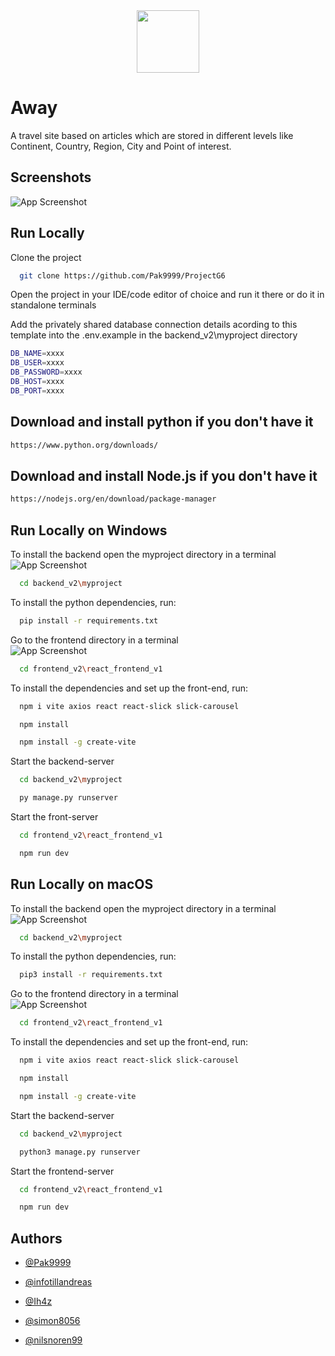 
<div align="center">
  <img src="https://i.imgur.com/AasxKrO.png" width="100" height="100">
</div>

# Away 

A travel site based on articles which are stored in different levels like Continent, Country, Region, City and Point of interest.

## Screenshots

![App Screenshot](frontend_v2/react_frontend_v1/src/assets/images/firefox_TkKSez9KHu-ezgif.com-optimize(1).gif)


## Run Locally

Clone the project

```bash
  git clone https://github.com/Pak9999/ProjectG6
```

Open the project in your IDE/code editor of choice and run it there or do it in standalone terminals

Add the privately shared database connection details acording to this template into the .env.example in the backend_v2\myproject directory

```bash
DB_NAME=xxxx
DB_USER=xxxx
DB_PASSWORD=xxxx
DB_HOST=xxxx
DB_PORT=xxxx
```
## Download and install python if you don't have it
```bash
https://www.python.org/downloads/
```

## Download and install Node.js if you don't have it
```bash
https://nodejs.org/en/download/package-manager
```
## Run Locally on Windows
To install the backend open the myproject directory in a terminal<br>
![App Screenshot](frontend_v2/react_frontend_v1/src/assets/images/backend.gif)

```bash
  cd backend_v2\myproject
```

To install the python dependencies, run:

```bash
  pip install -r requirements.txt
```

Go to the frontend directory in a terminal<br>
![App Screenshot](frontend_v2/react_frontend_v1/src/assets/images/frontend.gif)
```bash
  cd frontend_v2\react_frontend_v1
```

To install the dependencies and set up the front-end, run:

```bash
  npm i vite axios react react-slick slick-carousel  
```

```bash
  npm install
```

```bash
  npm install -g create-vite
```

Start the backend-server
```bash
  cd backend_v2\myproject
```

```bash
  py manage.py runserver
```

Start the front-server
```bash
  cd frontend_v2\react_frontend_v1
```

```bash
  npm run dev
```




## Run Locally on macOS
To install the backend open the myproject directory in a terminal<br>
![App Screenshot](frontend_v2/react_frontend_v1/src/assets/images/backend.gif)
```bash
  cd backend_v2\myproject
```

To install the python dependencies, run:

```bash
  pip3 install -r requirements.txt
```

Go to the frontend directory in a terminal<br>
![App Screenshot](frontend_v2/react_frontend_v1/src/assets/images/frontend.gif)
```bash
  cd frontend_v2\react_frontend_v1
```

To install the dependencies and set up the front-end, run:

```bash
  npm i vite axios react react-slick slick-carousel  
```

```bash
  npm install
```

```bash
  npm install -g create-vite
```

Start the backend-server
```bash
  cd backend_v2\myproject
```

```bash
  python3 manage.py runserver
```


Start the frontend-server
```bash
  cd frontend_v2\react_frontend_v1
```

```bash
  npm run dev
```


## Authors

- [@Pak9999](https://www.github.com/pak9999)

- [@infotillandreas](https://www.github.com/infotillandreas)

- [@Ih4z](https://www.github.com/Ih4z)

- [@simon8056](https://www.github.com/simon8056)

- [@nilsnoren99](https://www.github.com/nilsnoren99)
